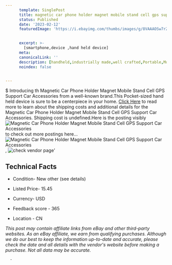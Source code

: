 ```yaml
---
      template: SinglePost
      title: magnetic car phone holder magnet mobile stand cell gps support car accessories
      status: Published
      date: '2023-02-12'
      featuredImage: 'https://i.ebayimg.com/thumbs/images/g/8VAAAOSw7rZjo-yh/s-l225.jpg'
       

      excerpt: >-
        [smartphone,device ,hand held device]
      meta:
      canonicalLink: ''
      description: [handheld,industrially made,well crafted,Portable,Mobile,Compact,Convenient,Lightweight,Maneuverable,Man-portable,Miniature,Carriable,Hand-held,Light,Holdable,Transportable,Mobile device,Pocket-sized,On-the-go,Wireless,Cordless,Compact size,Convenient size, smartphone,device ,hand held device]
      noindex: false
      

---
```

$
      Introducing th Magnetic Car Phone Holder Magnet Mobile Stand Cell GPS Support Car Accessories from a well-known brand.This Pocket-sized hand held device is sure to be a centerpiece in your home. [Click Here](https://www.ebay.com/itm/134378184216?fits=Make%3AMercury&hash=item1f49905e18%3Ag%3A8VAAAOSw7rZjo-yh&mkevt=1&mkcid=1&mkrid=711-53200-19255-0&campid=%253CePNCampaignId%253E&customid=%253CreferenceId%253E&toolid=10049) to read more to learn about the shipping costs and additional details for the Magnetic Car Phone Holder Magnet Mobile Stand Cell GPS Support Car Accessories. Shipping cost is undefined.Here is the posting visibly ![Magnetic Car Phone Holder Magnet Mobile Stand Cell GPS Support Car Accessories](https://i.ebayimg.com/thumbs/images/g/8VAAAOSw7rZjo-yh/s-l225.jpg) to check out more postings here... ![Magnetic Car Phone Holder Magnet Mobile Stand Cell GPS Support Car Accessories](https://i.ebayimg.com/images/g/8VAAAOSw7rZjo-yh/s-l1200.jpg), ![check vendor page](https://origin-galleryplus.ebayimg.com/ws/web/134378184216_2_0_1/225x225.jpg,https://origin-galleryplus.ebayimg.com/ws/web/134378184216_3_0_1/225x225.jpg,https://origin-galleryplus.ebayimg.com/ws/web/134378184216_4_0_1/225x225.jpg,https://origin-galleryplus.ebayimg.com/ws/web/134378184216_5_0_1/225x225.jpg,https://origin-galleryplus.ebayimg.com/ws/web/134378184216_6_0_1/225x225.jpg,https://origin-galleryplus.ebayimg.com/ws/web/134378184216_7_0_1/225x225.jpg,https://origin-galleryplus.ebayimg.com/ws/web/134378184216_8_0_1/225x225.jpg,https://origin-galleryplus.ebayimg.com/ws/web/134378184216_9_0_1/225x225.jpg,https://origin-galleryplus.ebayimg.com/ws/web/134378184216_10_0_1/225x225.jpg,https://origin-galleryplus.ebayimg.com/ws/web/134378184216_11_0_1/225x225.jpg,https://origin-galleryplus.ebayimg.com/ws/web/134378184216_12_0_1/225x225.jpg)'

      

 ## Technical Facts 



     
      

 - Condition- New other (see details) 


      

 - Listed Price- 15.45 


      

 - Currency- USD 


      

 - Feedback score - 365 


      

 - Location - CN 


      
      

 *_This post may contain affiliate links from eBay and other third-party websites. As an eBay affiliate, we earn from qualifying purchases. Although we do our best to keep the information up-to-date and accurate, please check the date and all details with the vendor's website before making a purchase. Not all data may be accurate._*




      -
